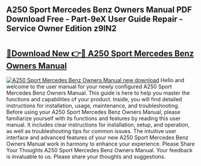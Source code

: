 ## A250 Sport Mercedes Benz Owners Manual PDF Download Free - Part-9eX User Guide Repair - Service Owner Edition z9lN2

# <h2><a href="http://bc74428.oget.top/?id=A250+Sport+Mercedes+Benz+Owners+Manual">🔗Download New 👉🔴 A250 Sport Mercedes Benz Owners Manual</a></h2>

[![A250 Sport Mercedes Benz Owners Manual new download](https://i.imgur.com/5g1atiW.png)](http://bc74428.oget.top/?id=A250+Sport+Mercedes+Benz+Owners+Manual)
Hello and welcome to the user manual for your newly configured A250 Sport Mercedes Benz Owners Manual. This guide is here to help you master the functions and capabilities of your product. Inside, you will find detailed instructions for installation, usage, maintenance, and troubleshooting. Before using your A250 Sport Mercedes Benz Owners Manual, please familiarize yourself with its functions and features by reading this user manual. It includes clear instructions for installation, setup, and operation, as well as troubleshooting tips for common issues. The intuitive user interface and advanced features of your new A250 Sport Mercedes Benz Owners Manual work in harmony to enhance your experience. Please Share Your Thoughts A250 Sport Mercedes Benz Owners Manual. Your feedback is invaluable to us. Please share your thoughts and suggestions.
